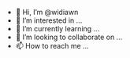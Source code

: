 - 👋 Hi, I’m @widiawn
- 👀 I’m interested in ...
- 🌱 I’m currently learning ...
- 💞️ I’m looking to collaborate on ...
- 📫 How to reach me ...

<!---
widiawn/widiawn is a ✨ special ✨ repository because its `README.md` (this file) appears on your GitHub profile.
You can click the Preview link to take a look at your changes.
--->
